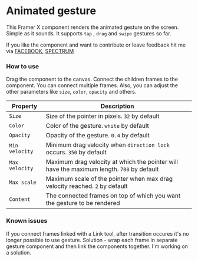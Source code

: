 # Animated gesture
This Framer X component renders the animated gesture on the screen. Simple as it sounds. It supports `tap` , `drag` and `swipe` gestures so far.

If you like the component and want to contribute or leave feedback hit me via [FACEBOOK](https://www.facebook.com/anton.kosarchyn), [SPECTRUM](https://spectrum.chat/users/anton-kosarchyn)

### How to use

Drag the component to the canvas. Connect the children frames to the component. You can connect multiple frames. Also, you can adjust the other parameters like `size`, `color`, `opacity` and others.

| Property       | Description                                                  |
| -------------- | ------------------------------------------------------------ |
| `Size`         | Size of the pointer in pixels. `32` by default               |
| `Color`        | Color of the gesture. `white` by default                     |
| `Opacity`      | Opacity of the gesture. `0.4` by default                     |
| `Min velocity` | Minimum drag velocity when `direction lock` occurs. `350` by default |
| `Max velocity` | Maximum drag velocity at which the pointer will have the maximum length. `700` by default |
| `Max scale`    | Maximum scale of the pointer when max drag velocity reached. `2` by default |
| `Content`      | The connected frames on top of which you want the gesture to be rendered |

### Known issues

If you connect frames linked with a Link tool, after transition occures it's no longer possible to use gesture. Solution - wrap each frame in separate gesture component and then link the components together. I'm working on a solution.